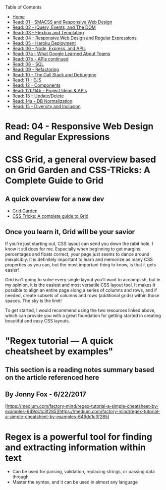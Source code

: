 Table of Contents
* [Home](https://nickmagruder.github.io/reading-notes/)
* [Read: 01 - SMACSS and Responsive Web Design](read_301-01.md)
* [Read: 02 - jQuery, Events, and The DOM](read_301-02.md)
* [Read: 03 - Flexbox and Templating](read_301-03.md)
* [Read: 04 - Responsive Web Design and Regular Expressions](read_301-04.md)
* [Read: 05 - Heroku Deployment](read_301-05.md)
* [Read: 06 - Node, Express, and APIs](read_301-06.md)
* [Read: 07a - What Google Learned About Teams](read_301-07a.md)
* [Read: 07b - APIs continued](read_301-07b.md)
* [Read: 08 - SQL](read_301-08.md)
* [Read: 09 - Refactoring](read_301-09.md)
* [Read: 10 - The Call Stack and Debugging](read_301-10.md)
* [Read: 11 - EJS](read_301-11.md)
* [Read: 12 - Components](read_301-12.md)
* [Read: 12b/14b - Project Ideas & APIs](read_301-12b.md)
* [Read: 13 - Update/Delete](read_301-13.md)
* [Read: 14a - DB Normalization](read_301-14a.md)
* [Read: 15 - Diversity and Inclusion](read_301-15.md)

# Read: 04 - Responsive Web Design and Regular Expressions

# CSS Grid, a general overview based on Grid Garden and CSS-TRicks: A Complete Guide to Grid
## A quick overview for a new dev
* [Grid Garden](https://cssgridgarden.com/)
* [CSS Tricks: A complete guide to Grid](https://css-tricks.com/snippets/css/complete-guide-grid/)

## Once you learn it, Grid will be your savior
If you're just starting out, CSS layout can send you down the rabit hole. I know it stil does for me. Especially when beginning to get margins, percentages and floats correct, your page just seems to dance around inexplcibly. it is definitely important to learn and memorize as many CSS properties as you can, but the most important thing to know, is that it gets easier!

Grid isn't going to solve every single layout you'll want to accomplish, but in my opinion, it is the easiest and most versatile CSS layout tool. It makes it possible to align an entire page along a series of columns and rows, and if needed, create subsets of columns and rows (additional grids) within those spaces. The sky is the limit!

To get started, I would recommend using the two resources linked above, which can provide you with a great foundation for getting started in creating beautiful and easy CSS layouts.

# "Regex tutorial — A quick cheatsheet by examples"
## This section is a reading notes summary based on the article referenced here
## By Jonny Fox - 6/22/2017
[https://medium.com/factory-mind/regex-tutorial-a-simple-cheatsheet-by-examples-649dc1c3f285](https://medium.com/factory-mind/regex-tutorial-a-simple-cheatsheet-by-examples-649dc1c3f285)

# Regex is a powerful tool for finding and extracting information within text
* Can be used for parsing, validation, replacing strings, or passing data through
* Master the syntax, and it can be used in almost any language
